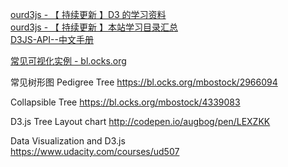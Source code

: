 [ourd3js - 【 持续更新 】D3 的学习资料](http://www.ourd3js.com/wordpress/?p=865)  
[ourd3js - 【 持续更新 】本站学习目录汇总](http://www.ourd3js.com/wordpress/?p=2209)  
[D3JS-API--中文手册](https://github.com/mbostock/d3/wiki/API--%E4%B8%AD%E6%96%87%E6%89%8B%E5%86%8C)  

[常见可视化实例 - bl.ocks.org](https://bl.ocks.org/)

常见树形图
Pedigree Tree
https://bl.ocks.org/mbostock/2966094

Collapsible Tree
https://bl.ocks.org/mbostock/4339083

D3.js Tree Layout chart
http://codepen.io/augbog/pen/LEXZKK

Data Visualization and D3.js  
<https://www.udacity.com/courses/ud507>
